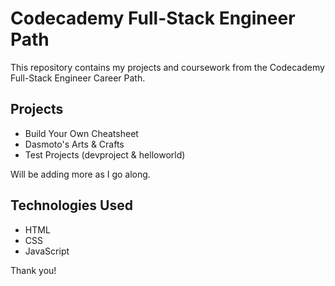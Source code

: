 # Codecademy Full-Stack Engineer Path

This repository contains my projects and coursework from the Codecademy Full-Stack Engineer Career Path.

## Projects

- Build Your Own Cheatsheet
- Dasmoto's Arts & Crafts
- Test Projects (devproject & helloworld)

Will be adding more as I go along.

## Technologies Used

- HTML
- CSS
- JavaScript

Thank you!